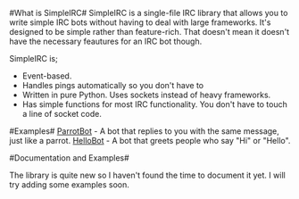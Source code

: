 #What is SimpleIRC#
SimpleIRC is a single-file IRC library that allows you to write simple IRC bots without having to deal with large frameworks. It's designed to be simple rather than feature-rich. That doesn't mean it doesn't have the necessary feautures for an IRC bot though.

SimpleIRC is;

* Event-based.
* Handles pings automatically so you don't have to
* Written in pure Python. Uses sockets instead of heavy frameworks.
* Has simple functions for most IRC functionality. You don't have to touch a line of socket code.

#Examples#
[ParrotBot](examples/parrotbot.py) - A bot that replies to you with the same message, just like a parrot.
[HelloBot](examples/hellobot.py) - A bot that greets people who say "Hi" or "Hello".

#Documentation and Examples#

The library is quite new so I haven't found the time to document it yet. I will try adding some examples soon.
